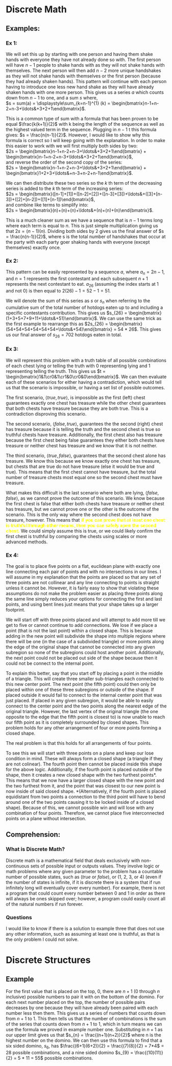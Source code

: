 # Discrete Math

## Examples:

### Ex 1:

We will set this up by starting with one person and having them shake hands with everyone they have not already done so with. The first person will have $n-1$ people to shake hands with as they will not shake hands with themselves. The next person will then add $n-2$ more unique handshakes as they will not shake hands with themselves or the first person (because they had already shaken hands). This pattern will continue with each person having to introduce one less new hand shake as they will have already shaken hands with one more person. This gives us a series $a$ which counts down from $n-1$ to one, and a sum $s$ where,\
$s = sum(a) = \displaystyle\sum_{k=n-1}^{1} (k) = \begin{bmatrix}n-1+n-2+n-3+\ldots&+3+2+1\end{bmatrix}$.

This is a common type of sum with a formula that has been proven to be equal $\frac{k(k+1)}{2}$ with k being the length of the sequence as well as the highest valued term in the sequence. Plugging in $n-1$ t this formula gives: $s = \frac{n(n-1)}{2}$. However, I would like to show why this formula is correct so I will keep going with the explanation. In order to make this easier to work with we will first multiply both sides by two:\
$2s = \begin{bmatrix}n-1+n-2+n-3+\ldots&+3+2+1\end{bmatrix} + \begin{bmatrix}n-1+n-2+n-3+\ldots&+3+2+1\end{bmatrix}$,\
and reverse the order of the second copy of the series:\
$2s = \begin{bmatrix}n-1+n-2+n-3+\ldots&+3+2+1\end{bmatrix} + \begin{bmatrix}1+2+3+\ldots&+n-3+n-2+n-1\end{bmatrix}$.

We can then distribute these two series so the $k$ th term of the decreasing series is added to the $k$ th term of the increasing series:\
$2s = \begin{bmatrix}([n-1]+[1])+([n-2]+[2])+([n-3]+[3])+\ldots&+([3]+[n-3])+([2]+[n-2])+([1]+[n-1])\end{bmatrix}$,\
and combine like terms to simplify into:\
$2s = \begin{bmatrix}(n)+(n)+(n)+\ldots&+(n)+(n)+(n)\end{bmatrix}$.

This is a much cleaner sum as we have a sequence that is $n-1$ terms long where each term is equal to $n$. This is just simple multiplication giving us that $2s = (n-1)(n)$. Dividing both sides by $2$ gives us the final answer of $s = \frac{n(n-1)}{2}$, where s is the total number of handshakes that occur at the party with each party goer shaking hands with everyone (except themselves) exactly once.

### Ex 2:
This pattern can be easily represented by a sequence $a$, where $a_{n} = 2n-1$, and $n = 1$ represents the first contestant and each subsequent $n+1$ represents the next contestant to eat. $a_{26}$ (assuming the index starts at $1$ and not $0$) is then equal to $2(26)-1 = 52-1 = 51$.

We will denote the sum of this series as $s$ or $s_{n}$ when referring to the cumulative sum of the total number of hotdogs eaten up to and including a specific contestants contribution. This gives us $s_{26} = \begin{bmatrix}(1+3+5+7+9+11+\ldots&+51)\end{bmatrix}$. We can use the same trick as the first example to rearrange this as $2s_{26} = \begin{bmatrix}(54+54+54+54+54+54+\ldots&+54)\end{bmatrix} = 54 * 26$. This gives us our final answer of $s_{26} = 702$ hotdogs eaten in total.

### Ex 3:
We will represent this problem with a truth table of all possible combinations of each chest lying or telling the truth with $0$ representing lying and $1$ representing telling the truth. This gives us $t = \begin{bmatrix}1&1\cr0&1\cr1&0\cr0&0\end{bmatrix}$. We can then evaluate each of these scenarios for either having a contradiction, which would tell us that the scenario is impossible, or having a set list of possible outcomes. 

The first scenario, $\left<true, true\right>$, is impossible as the first (left) chest guarantees exactly one chest has treasure while the other chest guarantees that both chests have treasure because they are both true. This is a contradiction disproving this scenario.

The second scenario, $\left<false, true\right>$, guarantees the the second (right) chest has treasure because it is telling the truth and the second chest is true so truthful chests have treasure. Additionally, the first chest also has treasure because the first chest being false guarantees they either both chests have treasure or neither chest has treasure and we know that it is not neither. 

The third scenario, $\left<true, false\right>$, guarantees that the second chest alone has treasure. We know this because we know exactly one chest has treasure, but chests that are true do not have treasure (else it would be true and true). This means that the first chest cannot have treasure, but the total number of treasure chests most equal one so the second chest must have treasure.

What makes this difficult is the last scenario where both are lying, $\left<false, false\right>$, as we cannot prove the outcome of this scenario. We know because the first chest is false that either both chests have treasure or neither chest has treasure, but we cannot prove one or the other is the outcome of the scenario. This is the only way where the second chest does not have treasure, however. This means that <B><font color="Yellow">if you can prove that at least one chest is truthful through other means, then you can safely open the second chest.</B></font> We could simply assume this is true, or we could likely confirm the first chest is truthful by comparing the chests using scales or more advanced methods.

### Ex 4:
The goal is to place five points on a flat, euclidean plane with exactly one line connecting each pair of points and with no intersections in our lines. I will assume in my explanation that the points are placed so that any set of three points are not collinear and any line connecting to points is straight unless it cannot be. However, it is fairly easy to show that violating these assumptions do not make the problem easier as placing three points along the same line simply reduces your options for connecting the first and last points, and using bent lines just means that your shape takes up a larger footprint.

We will start off with three points placed and will attempt to add more till we get to five or cannot continue to add connections. We lose if we place a point (that is not the last point) within a closed shape. This is because adding in the new point will subdivide the shape into multiple regions where there will be one (in the case of a subdivided triangle) or more points along the edge of the original shape that cannot be connected into any given subregion so none of the subregions could host another point. Additionally, the next point could not be placed out side of the shape because then it could not be connect to the internal point.

To explain this better, say that you start off by placing a point in the middle of a triangle. This will create three smaller sub-triangles each connected to this new center point. The next point (the fifth point) could then only be placed within one of these three subregions or outside of the shape. If placed outside it would fail to connect to the internal center point that was just placed. If placed in any given subregion, it would be able to easily connect to the center point and the two points along the nearest edge of the original triangle. However, the last vertex of the original triangle (the one opposite to the edge that the fifth point is closest to) is now unable to reach our fifth point as it is completely surrounded by closed shapes. This problem holds for any other arrangement of four or more points forming a closed shape.

The real problem is that this holds for all arrangements of four points.

To see this we will start with three points on a plane and keep our lose condition in mind. These will always form a closed shape (a triangle if they are not colinear). The fourth point then cannot be placed inside this shape for the above logic. Additionally, if the fourth point is placed outside of the shape, then it creates a new closed shape with the two furthest points*. This means that we now have a larger closed shape with the new point and the two furthest from it, and the point that was closest to our new point is now inside of said closed shape. *(Alternatively, if the fourth point is placed equidistant from two points a connection to the third point will have to bend around one of the two points causing it to be locked inside of a closed shape). Because of this, we cannot possible win and will lose with any combination of four points. Therefore, we cannot place five interconnected points on a plane without intersection.

## Comprehension:

### What is Discrete Math?

Discrete math is a mathematical field that deals exclusively with non-continuous sets of possible input or outputs values. They involve logic or math problems where any given parameter to the problem has a countable number of possible states, such as ($true$ or $false$), or ($1$, $2$, $3$, or $4$) (even if the number of states is infinite, if it is discrete there is a system that if run infinitely long will eventually cover every number). For example, there is not a program that could count every number between $0$ and $1$ in order as there will always be ones skipped over; however, a program could easily count all of the natural numbers if run forever. 

### Questions

I would like to know if there is a solution to example three that does not use any other information, such as assuming at least one is truthful, as that is the only problem I could not solve.

# Discrete Structures

## Example

For the first value that is placed on the top, $0$, there are $n+1$ ($0$ through $n$ inclusive) possible numbers to pair it with on the bottom of the domino. For each next number placed on the top, the number of possible pairs decreases by one because they will have already been paired with each number less then them. This gives us a series of numbers that counts down from $n+1$ to $1$. This then tells us that the number of combinations is the sum of the series that counts down from $n+1$ to $1$, which in turn means we can use the formula we proved in example number one. Substituting in $n+1$ as our upper limit gives us that $s_{n} = \frac{(n+1)(n+2)}{2}$ where n is the highest number on the domino. We can then use this formula to find that a six sided domino, $s_{6}$, has $\frac{(6+1)(6+2)}{2} = \frac{(7)(8)}{2} = 7*4$ = 28 possible combinations, and a nine sided domino $s_{9} = \frac{(10)(11)}{2} = 5 * 11 = 55$ possible combinations. 